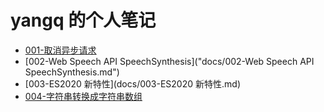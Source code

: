 # yangq 的个人笔记

- [001-取消异步请求](docs/001-取消异步请求.md)
- [002-Web Speech API SpeechSynthesis]("docs/002-Web Speech API SpeechSynthesis.md")
- [003-ES2020 新特性](docs/003-ES2020 新特性.md)
- [004-字符串转换成字符串数组](docs/004-字符串转换成字符串数组.md)
